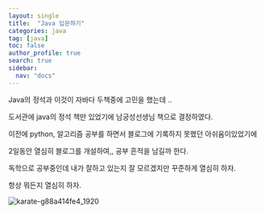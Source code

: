 ```yaml
---
layout: single
title:  "Java 입문하기"
categories: java
tag: [java]
toc: false
author_profile: true
search: true
sidebar:
  nav: "docs"
---
```


Java의 정석과 이것이 자바다 두책중에 고민을 했는데 ..

도서관에 java의 정석 책만 있었기에 남궁성선생님 책으로 결정하였다.



이전에 python, 알고리즘 공부를 하면서 블로그에 기록하지 못했던 아쉬움이있었기에 

2일동안 열심히 블로그를 개설하여,, 공부 흔적을 남길까 한다.

독학으로 공부중인데 내가 잘하고 있는지 잘 모르겠지만 꾸준하게 열심히 하자.

항상 뭐든지 열심히 하자. 



![karate-g88a414fe4_1920](https://user-images.githubusercontent.com/88465943/143537181-65e55f9c-0b15-45b6-b6c3-aa09e8aa1dda.jpg)

